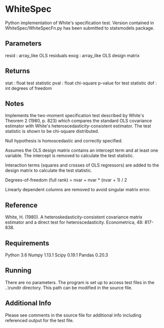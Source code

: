 # WhiteSpec
Python implementation of White's specification test. Version contained in WhiteSpec/WhiteSpecFn.py has been submitted to statsmodels package.

## Parameters
resid : array_like
    OLS residuals
exog : array_like
    OLS design matrix

## Returns
stat : float
    test statistic
pval : float
    chi-square p-value for test statistic
dof : int
    degrees of freedom

## Notes
Implements the two-moment specification test described by White's
Theorem 2 (1980, p. 823) which compares the standard OLS covariance
estimator with White's heteroscedasticity-consistent estimator. The
test statistic is shown to be chi-square distributed.

Null hypothesis is homoscedastic and correctly specified.

Assumes the OLS design matrix contains an intercept term and at least
one variable. The intercept is removed to calculate the test statistic.

Interaction terms (squares and crosses of OLS regressors) are added to
the design matrix to calculate the test statistic.

Degrees-of-freedom (full rank) = nvar + nvar * (nvar + 1) / 2

Linearly dependent columns are removed to avoid singular matrix error.

## Reference
White, H. (1980). A heteroskedasticity-consistent covariance matrix estimator and a direct test for heteroscedasticity. Econometrica, 48: 817-838.

## Requirements
Python 3.6
Numpy 1.13.1
Scipy 0.19.1
Pandas 0.20.3

## Running
There are no parameters. The program is set up to access test files in the ..\rundir directory. This path can be modified in the source file.

## Additional Info
Please see comments in the source file for additional info including referenced output for the test file.
